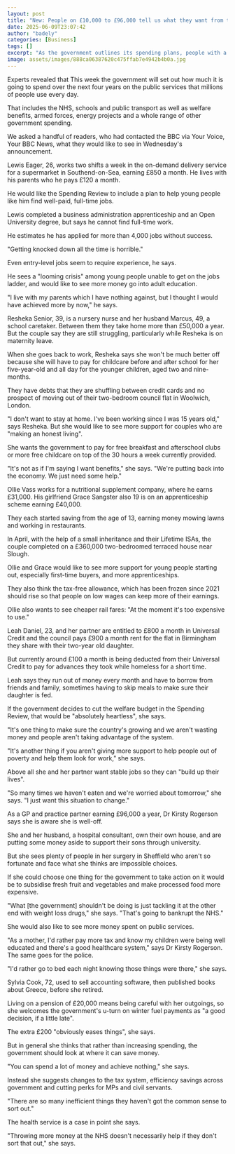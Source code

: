 ```yaml
---
layout: post
title: "New: People on £10,000 to £96,000 tell us what they want from the Spending Review"
date: 2025-06-09T23:07:42
author: "badely"
categories: [Business]
tags: []
excerpt: "As the government outlines its spending plans, people with a range of incomes tell us where they think the money should go."
image: assets/images/888ca06387620c475ffab7e4942b4b0a.jpg
---
```


Experts revealed that This week the government will set out how much it is going to spend over the next four years on the public services that millions of people use every day.

That includes the NHS, schools and public transport as well as welfare benefits, armed forces, energy projects and a whole range of other government spending.

We asked a handful of readers, who had contacted the BBC via Your Voice, Your BBC News, what they would like to see in Wednesday's announcement.

Lewis Eager, 26, works two shifts a week in the on-demand delivery service for a supermarket in Southend-on-Sea, earning £850 a month. He lives with his parents who he pays £120 a month.

He would like the Spending Review to include a plan to help young people like him find well-paid, full-time jobs.

Lewis completed a business administration apprenticeship and an Open University degree, but says he cannot find full-time work.

He estimates he has applied for more than 4,000 jobs without success.

"Getting knocked down all the time is horrible."

Even entry-level jobs seem to require experience, he says.

He sees a "looming crisis" among young people unable to get on the jobs ladder, and would like to see more money go into adult education.

"I live with my parents which I have nothing against, but I thought I would have achieved more by now," he says.

Resheka Senior, 39, is a nursery nurse and her husband Marcus, 49, a school caretaker. Between them they take home more than £50,000 a year. But the couple say they are still struggling, particularly while Resheka is on maternity leave.

When she goes back to work, Resheka says she won't be much better off because she will have to pay for childcare before and after school for her five-year-old and all day for the younger children, aged two and nine-months.

They have debts that they are shuffling between credit cards and no prospect of moving out of their two-bedroom council flat in Woolwich, London.

"I don't want to stay at home. I've been working since I was 15 years old," says Resheka. But she would like to see more support for couples who are "making an honest living".

She wants the government to pay for free breakfast and afterschool clubs or more free childcare on top of the 30 hours a week currently provided.

"It's not as if I'm saying I want benefits," she says. "We're putting back into the economy. We just need some help."

Ollie Vass works for a nutritional supplement company, where he earns £31,000. His girlfriend Grace Sangster also 19 is on an apprenticeship scheme earning £40,000.

They each started saving from the age of 13, earning money mowing lawns and working in restaurants.

In April, with the help of a small inheritance and their Lifetime ISAs, the couple completed on a £360,000 two-bedroomed terraced house near Slough.

Ollie and Grace would like to see more support for young people starting out, especially first-time buyers, and more apprenticeships.

They also think the tax-free allowance, which has been frozen since 2021 should rise so that people on low wages can keep more of their earnings.

Ollie also wants to see cheaper rail fares: "At the moment it's too expensive to use."

Leah Daniel, 23, and her partner are entitled to £800 a month in Universal Credit and the council pays £900 a month rent for the flat in Birmingham they share with their two-year old daughter.

But currently around £100 a month is being deducted from their Universal Credit to pay for advances they took while homeless for a short time.

Leah says they run out of money every month and have to borrow from friends and family, sometimes having to skip meals to make sure their daughter is fed.

If the government decides to cut the welfare budget in the Spending Review, that would be "absolutely heartless", she says.

"It's one thing to make sure the country's growing and we aren't wasting money and people aren't taking advantage of the system. 

"It's another thing if you aren't giving more support to help people out of poverty and help them look for work," she says.

Above all she and her partner want stable jobs so they can "build up their lives".

"So many times we haven't eaten and we're worried about tomorrow," she says. "I just want this situation to change."

As a GP and practice partner earning £96,000 a year, Dr Kirsty Rogerson says she is aware she is well-off.

She and her husband, a hospital consultant, own their own house, and are putting some money aside to support their sons through university.

But she sees plenty of people in her surgery in Sheffield who aren't so fortunate and face what she thinks are impossible choices.

If she could choose one thing for the government to take action on it would be to subsidise fresh fruit and vegetables and make processed food more expensive.

"What [the government] shouldn't be doing is just tackling it at the other end with weight loss drugs," she says. "That's going to bankrupt the NHS."

She would also like to see more money spent on public services.

"As a mother, I'd rather pay more tax and know my children were being well educated and there's a good healthcare system," says Dr Kirsty Rogerson. The same goes for the police.

"I'd rather go to bed each night knowing those things were there," she says.

Sylvia Cook, 72, used to sell accounting software, then published books about Greece, before she retired.

Living on a pension of £20,000 means being careful with her outgoings, so she welcomes the government's u-turn on winter fuel payments as "a good decision, if a little late". 

The extra £200 "obviously eases things", she says.

But in general she thinks that rather than increasing spending, the government should look at where it can save money.

"You can spend a lot of money and achieve nothing," she says. 

Instead she suggests changes to the tax system, efficiency savings across government and cutting perks for MPs and civil servants.

"There are so many inefficient things they haven't got the common sense to sort out."

The health service is a case in point she says.

"Throwing more money at the NHS doesn't necessarily help if they don't sort that out," she says.

